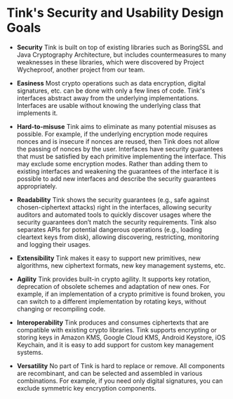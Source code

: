 # Tink's Security and Usability Design Goals

*   **Security** Tink is built on top of existing libraries such as BoringSSL
    and Java Cryptography Architecture, but includes countermeasures to many
    weaknesses in these libraries, which were discovered by Project Wycheproof,
    another project from our team.

*   **Easiness** Most crypto operations such as data encryption, digital
    signatures, etc. can be done with only a few lines of code. Tink's
    interfaces abstract away from the underlying implementations. Interfaces are
    usable without knowing the underlying class that implements it.

*   **Hard-to-misuse** Tink aims to eliminate as many potential misuses as
    possible. For example, if the underlying encryption mode requires nonces and
    is insecure if nonces are reused, then Tink does not allow the passing of
    nonces by the user. Interfaces have security guarantees that must be
    satisfied by each primitive implementing the interface. This may exclude
    some encryption modes. Rather than adding them to existing interfaces and
    weakening the guarantees of the interface it is possible to add new
    interfaces and describe the security guarantees appropriately.

*   **Readability** Tink shows the security guarantees (e.g., safe against
    chosen-ciphertext attacks) right in the interfaces, allowing security
    auditors and automated tools to quickly discover usages where the security
    guarantees don’t match the security requirements. Tink also separates APIs
    for potential dangerous operations (e.g., loading cleartext keys from disk),
    allowing discovering, restricting, monitoring and logging their usages.

*   **Extensibility** Tink makes it easy to support new primitives, new
    algorithms, new ciphertext formats, new key management systems, etc.

*   **Agility** Tink provides built-in crypto agility. It supports key rotation,
    deprecation of obsolete schemes and adaptation of new ones. For example, if
    an implementation of a crypto primitive is found broken, you can switch to a
    different implementation by rotating keys, without changing or recompiling
    code.

*   **Interoperability** Tink produces and consumes ciphertexts that are
    compatible with existing crypto libraries. Tink supports encrypting or
    storing keys in Amazon KMS, Google Cloud KMS, Android Keystore, iOS
    Keychain, and it is easy to add support for custom key management systems.

*   **Versatility** No part of Tink is hard to replace or remove. All components
    are recombinant, and can be selected and assembled in various combinations.
    For example, if you need only digital signatures, you can exclude symmetric
    key encryption components.
